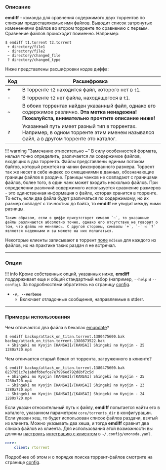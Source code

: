 ### Описание

**emdiff** - команда для сравнения содержимого двух торрентов по спискам предоставляемых ими файлов. Выводит список затронутых изменениями файлов во втором торренте по сравнению с первым. Сравнение файлов происходит поименно. Например:

```
$ emdiff t1.torrent t2.torrent
 + directory/file1
 - directory/file2
 ~ directory/changed_file
 ? directory/changed_type
```

Ниже представлены расшифровки кодов диффа:

| Код | Расшифровка |
|-----|-------------|
| **`+`** | В торренте `t2` находится файл, которого нет в `t1`. |
| **`-`** | В торренте `t2` нет файла, находящегося в `t1`. |
| **`~`** | В обоих торрентах найден указанный файл, однако его содержимое различно. **Эта метка ненадежна! Пожалуйста, внимательно прочтите описание ниже!** |
| **`?`** | Указанный путь имеет разный тип в торрентах. Например, в одном торренте этим именем назывался файл, а в другом торренте это каталог. |

!!! warning "Замечание относительно ~"
    В силу особенностей формата, нельзя точно определить, различается ли содержимое файлов, входящих в два торрента. Файлы представлены единым потоком байтов, который режется на чанки фиксированного размера. Торрент так же несет в себе индекс со смещениями в данных, обозначающие границы файлов в раздаче. Границы чанков не совпадают с границами файлов, более того, в один чанк может входить несколько файлов. При определении различий содержимого используется сравнение размеров - это единственная информация о файле, которая хранится в торренте. То есть, если два файла будут различаться по содержимому, но их размер совпадет с точностью до байта, то **emdiff** не увидит между ними разницы.

    Таким образом, если в диффе присутствует символ `~`, то указанные файлы различаются абсолютно точно, однако его отсутствие не говорит о том, что файлы не менялись. С другой стороны, символы `+`, `-` и `?` являются надежными и вы можете на них полагаться.
Некоторые клиенты записывают в торрент [поле](https://wiki.theory.org/index.php/BitTorrentSpecification) `md5sum` для каждого из файлов, но на практике таких раздач я не встречал.


***
### Опции

!!! info
    Кроме собственных опций, указанных ниже, **emdiff** поддерживает еще и общий стандартный набор (например, `--help` и `--config`). За подробностями обратитесь на страницу [config](config).

* **`-v, --verbose`**
    * Включает отладочные сообщения, направляемые в stderr.


***
### Примеры использования

Чем отличаются два файла в бекапах [emupdate](emupdate)?

```
$ emdiff backup/attack_on_titan.torrent.1380475600.bak backup/attack_on_titan.torrent.1380873522.bak
 + Shingeki no Kyojin [KANSAI]/[KANSAI] Shingeki no Kyojin - 25 1280x720.mp4
```

Чем отличается старый бекап от торрента, загруженного в клиенте?

```
$ emdiff backup/attack_on_titan.torrent.1380475600.bak 8237951c7e1abdfbbefce7e7996ed792d8bf2c5d
 + Shingeki no Kyojin [KANSAI]/[KANSAI] Shingeki no Kyojin - 25 1280x720.mp4
 ~ Shingeki no Kyojin [KANSAI]/[KANSAI] Shingeki no Kyojin - 23 1280x720.mp4
 ~ Shingeki no Kyojin [KANSAI]/[KANSAI] Shingeki no Kyojin - 24 1280x720.mp4
```

Если указан относительный путь к файлу, **emdiff** попытается найти его в каталоге, указанном параметром `core/torrents_dir` в конфигурации. Если указан хеш, то будет использован список файлов раздачи, взятый из клиента. Можно указывать два хеша, и тогда **emdiff** сравнит два списка файлов из клиента. Для использования этой возможности вы должны [настроить](config) [интеграцию с клиентом](clients) в `~/.config/emonoda.yaml`.

```yaml
core:
    client: rtorrent
```

Подробнее об этом и о порядке поиска торрент-файлов смотрите на странице [config](config).
